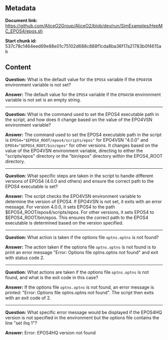## Metadata

**Document link:** https://github.com/AliceO2Group/AliceO2/blob/dev/run/SimExamples/HepMC_EPOS4/epos.sh

**Start chunk id:** 537c78c1464eed69e88e01c75102d688c888f1cda8ba36f17a21783b0f4615ab

## Content

**Question:** What is the default value for the `EPOS4` variable if the `EPO4VSN` environment variable is not set?

**Answer:** The default value for the `EPOS4` variable if the `EPO4VSN` environment variable is not set is an empty string.

---

**Question:** What is the command used to set the EPOS4 executable path in the script, and how does it change based on the value of the EPO4VSN environment variable?

**Answer:** The command used to set the EPOS4 executable path in the script is `EPOS4="$EPOS4_ROOT/epos4/scripts/epos"` for EPO4VSN "4.0.0" and `EPOS4="$EPOS4_ROOT/bin/epos"` for other versions. It changes based on the value of the EPO4VSN environment variable, directing to either the "scripts/epos" directory or the "bin/epos" directory within the EPOS4_ROOT directory.

---

**Question:** What specific steps are taken in the script to handle different versions of EPOS4 (4.0.0 and others) and ensure the correct path to the EPOS4 executable is set?

**Answer:** The script checks the EPO4VSN environment variable to determine the version of EPOS4. If EPO4VSN is not set, it exits with an error message. For version 4.0.0, it sets EPOS4 to the path $EPOS4_ROOT/epos4/scripts/epos. For other versions, it sets EPOS4 to $EPOS4_ROOT/bin/epos. This ensures the correct path to the EPOS4 executable is determined based on the version specified.

---

**Question:** What action is taken if the options file `optns.optns` is not found?

**Answer:** The action taken if the options file `optns.optns` is not found is to print an error message "Error: Options file optns.optns not found" and exit with status code 2.

---

**Question:** What actions are taken if the options file `optns.optns` is not found, and what is the exit code in this case?

**Answer:** If the options file `optns.optns` is not found, an error message is printed: "Error: Options file optns.optns not found". The script then exits with an exit code of 2.

---

**Question:** What specific error message would be displayed if the EPOS4HQ version is not specified in the environment but the options file contains the line "set ihq 1"?

**Answer:** Error: EPOS4HQ version not found